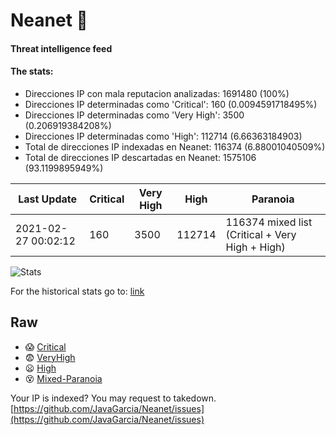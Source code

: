 # Neanet :hocho:
#### Threat intelligence feed
#### The stats:

- Direcciones IP con mala reputacion analizadas: 1691480 (100%)
- Direcciones IP determinadas como 'Critical':  160 (0.0094591718495%)
- Direcciones IP determinadas como 'Very High':  3500 (0.206919384208%)
- Direcciones IP determinadas como 'High':  112714 (6.66363184903)
- Total de direcciones IP indexadas en Neanet:  116374 (6.88001040509%)
- Total de direcciones IP descartadas en Neanet:  1575106 (93.1199895949%)

| Last Update | Critical | Very High | High | Paranoia |
| --- | --- | --- | --- | --- |
| 2021-02-27 00:02:12 | 160 | 3500 | 112714 | 116374 mixed list (Critical + Very High + High)|

![Stats](https://docs.google.com/spreadsheets/d/e/2PACX-1vSnaNMIXVabIpDJjufMlzH7poXnshF3mgd8Is1g9ytUEzVsP5my4Trn8f-xkoLLQ38xpL3HtmUexLo6/pubchart?oid=501124687&format=image)

For the historical stats go to: [link](/stats.csv)
## Raw
- :scream: [Critical](https://raw.githubusercontent.com/JavaGarcia/Neanet/master/blacklists/neanet_critical.txt)
- :fearful: [VeryHigh](https://raw.githubusercontent.com/JavaGarcia/Neanet/master/blacklists/neanet_veryHigh.txtt)
- :frowning: [High](https://raw.githubusercontent.com/JavaGarcia/Neanet/master/blacklists/neanet_high.txt)
- :dizzy_face: [Mixed-Paranoia](https://raw.githubusercontent.com/JavaGarcia/Neanet/master/blacklists/neanet_all.txt)


Your IP is indexed? You may request to takedown. [https://github.com/JavaGarcia/Neanet/issues](https://github.com/JavaGarcia/Neanet/issues)








































































































































































































































































































































































































































































































































































































































































































































































































































































































































































































































































































































































































































































































































































































































































































































































































































































































































































































































































































































































































































































































































































































































































































































































































































































































































































































































































































































































































































































































































































































































































































































































































































































































































































































































































































































































































































































































































































































































































































































































































































































































































































































































































































































































































































































































































































































































































